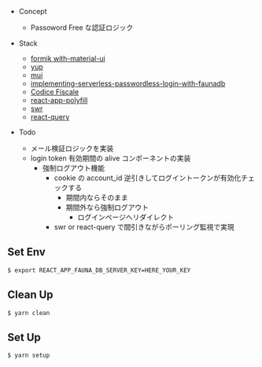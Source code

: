 - Concept

  - Passoword Free な認証ロジック

- Stack

  - [formik with-material-ui](https://formik.org/docs/examples/with-material-ui)
  - [yup](https://github.com/jquense/yup)
  - [mui](https://mui.com/)
  - [implementing-serverless-passwordless-login-with-faunadb](https://dev.to/gzuidhof/implementing-serverless-passwordless-login-with-faunadb-l30)
  - [Codice Fiscale](https://chancejs.com/person/cf.html)
  - [react-app-polyfill](https://www.npmjs.com/package/react-app-polyfill)
  - [swr](https://swr.vercel.app/ja)
  - [react-query](https://react-query.tanstack.com/)

- Todo
  - メール検証ロジックを実装
  - login token 有効期間の alive コンポーネントの実装
    - 強制ログアウト機能
      - cookie の account_id 逆引きしてログイントークンが有効化チェックする
        - 期間内ならそのまま
        - 期間外なら強制ログアウト
          - ログインページへリダイレクト
      - swr or react-query で間引きながらポーリング監視で実現

## Set Env

```bash
$ export REACT_APP_FAUNA_DB_SERVER_KEY=HERE_YOUR_KEY
```

## Clean Up

```bash
$ yarn clean
```

## Set Up

```bash
$ yarn setup
```
